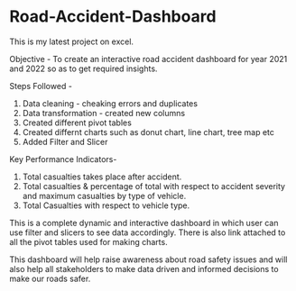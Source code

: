 # Road-Accident-Dashboard

This is my latest project on excel.

Objective - To create an interactive road accident dashboard for year 2021 and 2022 so as to get required insights.

Steps Followed - 

1. Data cleaning - cheaking errors and duplicates
2. Data transformation - created new columns
3. Created different pivot tables
4. Created differnt charts such as donut chart, line chart, tree map etc
5. Added Filter and Slicer

Key Performance Indicators-

1. Total casualties takes place after accident.
2. Total casualties & percentage of total with respect to accident severity and maximum casualties by type of vehicle.
3. Total Casualties with respect to vehicle type.

This is a complete dynamic and interactive dashboard in which user can use filter and slicers to see data accordingly. There is also link attached to all the pivot tables used for making charts.

This dashboard will help raise awareness about road safety issues and will also help all stakeholders to make data driven and informed decisions to make our roads safer.
